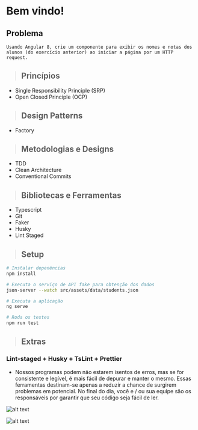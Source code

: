 # Bem vindo!

## Problema
``` Usando Angular 8, crie um componente para exibir os nomes e notas dos alunos (do exercício anterior) ao iniciar a página por um HTTP request. ```

> ## Princípios

* Single Responsibility Principle (SRP)
* Open Closed Principle (OCP)

> ## Design Patterns

* Factory

> ## Metodologias e Designs

* TDD
* Clean Architecture
* Conventional Commits

> ## Bibliotecas e Ferramentas
* Typescript
* Git
* Faker
* Husky
* Lint Staged


> ## Setup

``` bash
# Instalar depenências
npm install

# Executa o serviço de API fake para obtenção dos dados
json-server --watch src/assets/data/students.json

# Executa a aplicação
ng serve

# Roda os testes
npm run test
```

> ## Extras

### Lint-staged + Husky + TsLint + Prettier
* Nossos programas podem não estarem isentos de erros, mas se for consistente e legível, é mais fácil de depurar e manter o mesmo. Essas ferramentas destinam-se apenas a reduzir a chance de surgirem problemas em potencial. No final do dia, você e / ou sua equipe são os responsáveis ​​por garantir que seu código seja fácil de ler.

![alt text](https://github.com/[username]/[reponame]/blob/[branch]/src/assets/images/commit.jpg?raw=true)

![alt text](https://github.com/[username]/[reponame]/blob/[branch]/src/assets/images/push.jpg?raw=true)

